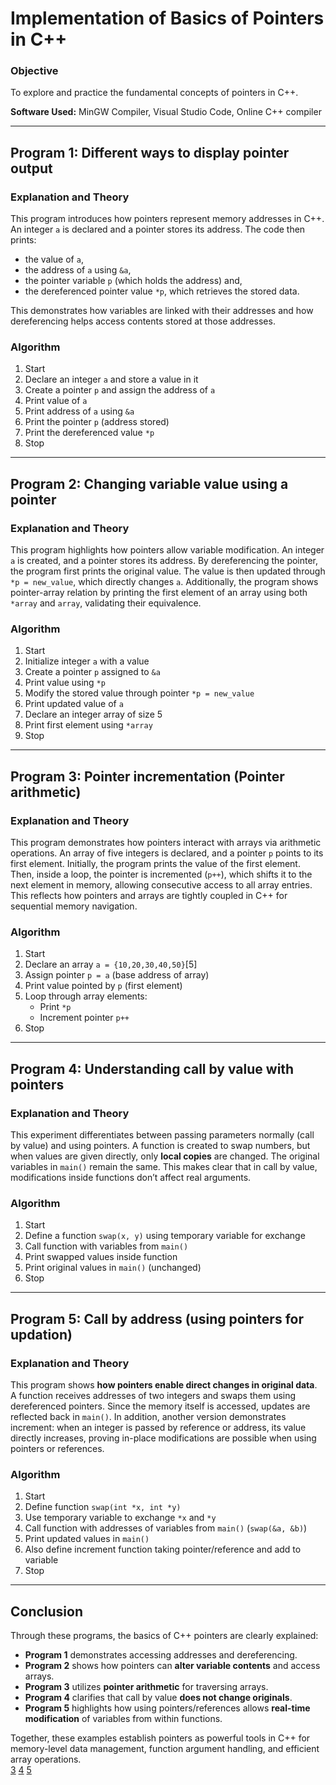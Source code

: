 # Implementation of Basics of Pointers in C++  

### **Objective**  
To explore and practice the fundamental concepts of pointers in C++.  

**Software Used:** MinGW Compiler, Visual Studio Code, Online C++ compiler  

***

## **Program 1: Different ways to display pointer output**  
### Explanation and Theory  
This program introduces how pointers represent memory addresses in C++. An integer `a` is declared and a pointer stores its address. The code then prints:  
- the value of `a`,  
- the address of `a` using `&a`,  
- the pointer variable `p` (which holds the address) and,  
- the dereferenced pointer value `*p`, which retrieves the stored data.  

This demonstrates how variables are linked with their addresses and how dereferencing helps access contents stored at those addresses.  

### Algorithm  
1. Start  
2. Declare an integer `a` and store a value in it  
3. Create a pointer `p` and assign the address of `a`  
4. Print value of `a`  
5. Print address of `a` using `&a`  
6. Print the pointer `p` (address stored)  
7. Print the dereferenced value `*p`  
8. Stop  

***

## **Program 2: Changing variable value using a pointer**  
### Explanation and Theory  
This program highlights how pointers allow variable modification. An integer `a` is created, and a pointer stores its address. By dereferencing the pointer, the program first prints the original value. The value is then updated through `*p = new_value`, which directly changes `a`. Additionally, the program shows pointer-array relation by printing the first element of an array using both `*array` and `array`, validating their equivalence.

### Algorithm  
1. Start  
2. Initialize integer `a` with a value  
3. Create a pointer `p` assigned to `&a`  
4. Print value using `*p`  
5. Modify the stored value through pointer `*p = new_value`  
6. Print updated value of `a`  
7. Declare an integer array of size 5  
8. Print first element using `*array`  
9. Stop  

***

## **Program 3: Pointer incrementation (Pointer arithmetic)**  
### Explanation and Theory  
This program demonstrates how pointers interact with arrays via arithmetic operations. An array of five integers is declared, and a pointer `p` points to its first element. Initially, the program prints the value of the first element. Then, inside a loop, the pointer is incremented (`p++`), which shifts it to the next element in memory, allowing consecutive access to all array entries. This reflects how pointers and arrays are tightly coupled in C++ for sequential memory navigation.  

### Algorithm  
1. Start  
2. Declare an array `a = {10,20,30,40,50}`[5]
3. Assign pointer `p = a` (base address of array)  
4. Print value pointed by `p` (first element)  
5. Loop through array elements:  
   - Print `*p`  
   - Increment pointer `p++`  
6. Stop  

***

## **Program 4: Understanding call by value with pointers**  
### Explanation and Theory  
This experiment differentiates between passing parameters normally (call by value) and using pointers. A function is created to swap numbers, but when values are given directly, only **local copies** are changed. The original variables in `main()` remain the same. This makes clear that in call by value, modifications inside functions don’t affect real arguments.  

### Algorithm  
1. Start  
2. Define a function `swap(x, y)` using temporary variable for exchange  
3. Call function with variables from `main()`  
4. Print swapped values inside function  
5. Print original values in `main()` (unchanged)  
6. Stop  

***

## **Program 5: Call by address (using pointers for updation)**  
### Explanation and Theory  
This program shows **how pointers enable direct changes in original data**. A function receives addresses of two integers and swaps them using dereferenced pointers. Since the memory itself is accessed, updates are reflected back in `main()`. In addition, another version demonstrates increment: when an integer is passed by reference or address, its value directly increases, proving in-place modifications are possible when using pointers or references.  

### Algorithm  
1. Start  
2. Define function `swap(int *x, int *y)`  
3. Use temporary variable to exchange `*x` and `*y`  
4. Call function with addresses of variables from `main()` (`swap(&a, &b)`)  
5. Print updated values in `main()`  
6. Also define increment function taking pointer/reference and add to variable  
7. Stop  

***

## **Conclusion**  
Through these programs, the basics of C++ pointers are clearly explained:  

- **Program 1** demonstrates accessing addresses and dereferencing.  
- **Program 2** shows how pointers can **alter variable contents** and access arrays.  
- **Program 3** utilizes **pointer arithmetic** for traversing arrays.  
- **Program 4** clarifies that call by value **does not change originals**.  
- **Program 5** highlights how using pointers/references allows **real-time modification** of variables from within functions.  

Together, these examples establish pointers as powerful tools in C++ for memory-level data management, function argument handling, and efficient array operations.  
[3](https://ppl-ai-file-upload.s3.amazonaws.com/web/direct-files/attachments/85057922/a2135a41-4c5e-4c81-a882-1c2f2246b32d/exp93.cpp)
[4](https://ppl-ai-file-upload.s3.amazonaws.com/web/direct-files/attachments/85057922/4b4ba00a-77c3-4cbe-800c-d43e8fb5e2bd/exp94.cpp)
[5](https://ppl-ai-file-upload.s3.amazonaws.com/web/direct-files/attachments/85057922/3ee9ef78-aaa5-48d5-9592-88ea183af91d/exp95.cpp)
